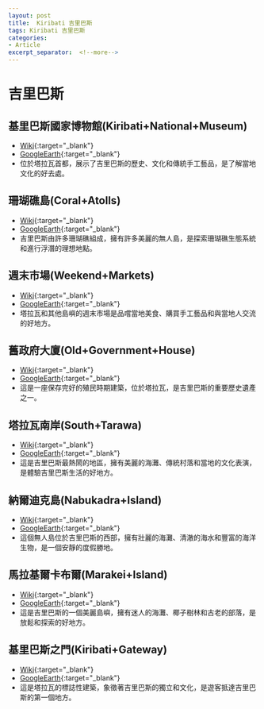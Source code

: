 ```yaml
---
layout: post
title:  Kiribati 吉里巴斯
tags: Kiribati 吉里巴斯 
categories:
- Article
excerpt_separator:  <!--more-->
---
```

# 吉里巴斯
## 基里巴斯國家博物館(Kiribati+National+Museum)
- [Wiki](https://zh.wikipedia.org/w/index.php?search=Kiribati+National+Museum "Wiki"){:target="_blank"} 
- [GoogleEarth](https://earth.google.com/web/search/Kiribati+National+Museum "GoogleEarth"){:target="_blank"} 
- 位於塔拉瓦首都，展示了吉里巴斯的歷史、文化和傳統手工藝品，是了解當地文化的好去處。

## 珊瑚礁島(Coral+Atolls)
- [Wiki](https://zh.wikipedia.org/w/index.php?search=Coral+Atolls "Wiki"){:target="_blank"} 
- [GoogleEarth](https://earth.google.com/web/search/Coral+Atolls "GoogleEarth"){:target="_blank"} 
- 吉里巴斯由許多珊瑚礁組成，擁有許多美麗的無人島，是探索珊瑚礁生態系統和進行浮潛的理想地點。

## 週末市場(Weekend+Markets)
- [Wiki](https://zh.wikipedia.org/w/index.php?search=Weekend+Markets "Wiki"){:target="_blank"} 
- [GoogleEarth](https://earth.google.com/web/search/Weekend+Markets "GoogleEarth"){:target="_blank"} 
- 塔拉瓦和其他島嶼的週末市場是品嚐當地美食、購買手工藝品和與當地人交流的好地方。

## 舊政府大廈(Old+Government+House)
- [Wiki](https://zh.wikipedia.org/w/index.php?search=Old+Government+House "Wiki"){:target="_blank"} 
- [GoogleEarth](https://earth.google.com/web/search/Old+Government+House "GoogleEarth"){:target="_blank"} 
- 這是一座保存完好的殖民時期建築，位於塔拉瓦，是吉里巴斯的重要歷史遺產之一。

## 塔拉瓦南岸(South+Tarawa)
- [Wiki](https://zh.wikipedia.org/w/index.php?search=South+Tarawa "Wiki"){:target="_blank"} 
- [GoogleEarth](https://earth.google.com/web/search/South+Tarawa "GoogleEarth"){:target="_blank"} 
- 這是吉里巴斯最熱鬧的地區，擁有美麗的海灘、傳統村落和當地的文化表演，是體驗吉里巴斯生活的好地方。

## 納爾迪克島(Nabukadra+Island)
- [Wiki](https://zh.wikipedia.org/w/index.php?search=Nabukadra+Island "Wiki"){:target="_blank"} 
- [GoogleEarth](https://earth.google.com/web/search/Nabukadra+Island "GoogleEarth"){:target="_blank"} 
- 這個無人島位於吉里巴斯的西部，擁有壯麗的海灘、清澈的海水和豐富的海洋生物，是一個安靜的度假勝地。

## 馬拉基爾卡布爾(Marakei+Island)
- [Wiki](https://zh.wikipedia.org/w/index.php?search=Marakei+Island "Wiki"){:target="_blank"} 
- [GoogleEarth](https://earth.google.com/web/search/Marakei+Island "GoogleEarth"){:target="_blank"} 
- 這是吉里巴斯的一個美麗島嶼，擁有迷人的海灘、椰子樹林和古老的部落，是放鬆和探索的好地方。

## 基里巴斯之門(Kiribati+Gateway)
- [Wiki](https://zh.wikipedia.org/w/index.php?search=Kiribati+Gateway "Wiki"){:target="_blank"} 
- [GoogleEarth](https://earth.google.com/web/search/Kiribati+Gateway "GoogleEarth"){:target="_blank"} 
- 這是塔拉瓦的標誌性建築，象徵著吉里巴斯的獨立和文化，是遊客抵達吉里巴斯的第一個地方。

